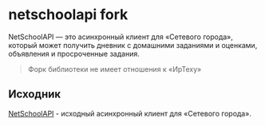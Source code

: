# netschoolapi fork

NetSchoolAPI — это асинхронный клиент для «Сетевого города», который может получить дневник с домашними заданиями и оценками, объявления и просроченные задания.

> Форк библиотеки не имеет отношения к «ИрТеху»

## Исходник

[NetSchoolAPI](https://github.com/nm17/netschoolapi) - исходный асинхронный клиент для «Сетевого города».
